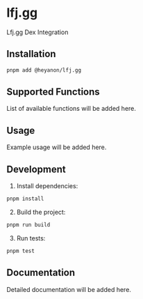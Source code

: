 # lfj.gg

Lfj.gg Dex Integration

## Installation

```bash
pnpm add @heyanon/lfj.gg
```

## Supported Functions

List of available functions will be added here.

## Usage

Example usage will be added here.

## Development

1. Install dependencies:
```bash
pnpm install
```

2. Build the project:
```bash
pnpm run build
```

3. Run tests:
```bash
pnpm test
```

## Documentation

Detailed documentation will be added here.
